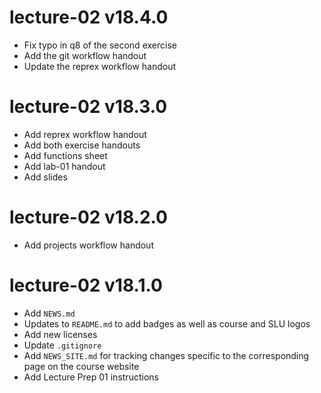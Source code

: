 # lecture-02 v18.4.0

* Fix typo in q8 of the second exercise
* Add the git workflow handout
* Update the reprex workflow handout

# lecture-02 v18.3.0

* Add reprex workflow handout
* Add both exercise handouts
* Add functions sheet
* Add lab-01 handout
* Add slides

# lecture-02 v18.2.0

* Add projects workflow handout

# lecture-02 v18.1.0

* Add `NEWS.md`
* Updates to `README.md` to add badges as well as course and SLU logos
* Add new licenses
* Update `.gitignore`
* Add `NEWS_SITE.md` for tracking changes specific to the corresponding page on the course website
* Add Lecture Prep 01 instructions
